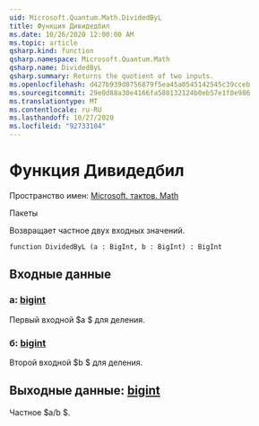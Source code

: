 ```yaml
---
uid: Microsoft.Quantum.Math.DividedByL
title: Функция Дивидедбил
ms.date: 10/26/2020 12:00:00 AM
ms.topic: article
qsharp.kind: function
qsharp.namespace: Microsoft.Quantum.Math
qsharp.name: DividedByL
qsharp.summary: Returns the quotient of two inputs.
ms.openlocfilehash: d427b939d0756879f5ea45a0545142545c39cceb
ms.sourcegitcommit: 29e0d88a30e4166fa580132124b0eb57e1f0e986
ms.translationtype: MT
ms.contentlocale: ru-RU
ms.lasthandoff: 10/27/2020
ms.locfileid: "92733104"
---
```

# <a name="dividedbyl-function"></a>Функция Дивидедбил

Пространство имен: [Microsoft. тактов. Math](xref:Microsoft.Quantum.Math)

Пакеты [](https://nuget.org/packages/)


Возвращает частное двух входных значений.

```qsharp
function DividedByL (a : BigInt, b : BigInt) : BigInt
```


## <a name="input"></a>Входные данные

### <a name="a--bigint"></a>a: [bigint](xref:microsoft.quantum.lang-ref.bigint)

Первый входной $a $ для деления.


### <a name="b--bigint"></a>б: [bigint](xref:microsoft.quantum.lang-ref.bigint)

Второй входной $b $ для деления.



## <a name="output--bigint"></a>Выходные данные: [bigint](xref:microsoft.quantum.lang-ref.bigint)

Частное $a/b $.